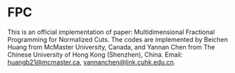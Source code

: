 # FPC
This is an official implementation of paper: Multidimensional Fractional Programming for Normalized Cuts.
The codes are implemented by Beichen Huang from McMaster University, Canada, and Yannan Chen from The Chinese University of Hong Kong (Shenzhen), China.
Email: huangb21@mcmaster.ca, yannanchen@link.cuhk.edu.cn.
